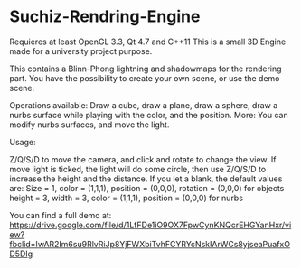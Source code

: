 # Suchiz-Rendring-Engine

Requieres at least OpenGL 3.3, Qt 4.7 and C++11
This is a small 3D Engine made for a university project purpose.

This contains a Blinn-Phong lightning and shadowmaps for the rendering part.
You have the possibility to create your own scene, or use the demo scene.

Operations available: Draw a cube, draw a plane, draw a sphere, draw a nurbs surface while playing with the color, and the position.
More: You can modify nurbs surfaces, and move the light.

Usage:

Z/Q/S/D to move the camera, and click and rotate to change the view.
If move light is ticked, the light will do some circle, then use Z/Q/S/D to increase the height and the distance.
If you let a blank, the default values are: 
Size = 1, color = (1,1,1), position = (0,0,0), rotation = (0,0,0) for objects
height = 3, width = 3, color = (1,1,1), position = (0,0,0) for nurbs

You can find a full demo at: https://drive.google.com/file/d/1LfFDe1iO9OX7FpwCynKNQcrEHGYanHxr/view?fbclid=IwAR2Im6su9RlvRiJp8YjFWXbiTvhFCYRYcNskIArWCs8yjseaPuafxOD5DIg


